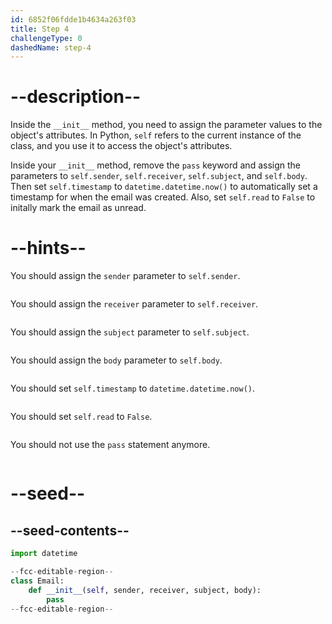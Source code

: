 ```yaml
---
id: 6852f06fdde1b4634a263f03
title: Step 4
challengeType: 0
dashedName: step-4
---
```


# --description--

Inside the `__init__` method, you need to assign the parameter values to the object's attributes. In Python, `self` refers to the current instance of the class, and you use it to access the object's attributes.

Inside your `__init__` method, remove the `pass` keyword and assign the parameters to `self.sender`, `self.receiver`, `self.subject`, and `self.body`. Then set `self.timestamp` to `datetime.datetime.now()` to automatically set a timestamp for when the email was created. Also, set `self.read` to `False` to initally mark the email as unread.

# --hints--

You should assign the `sender` parameter to `self.sender`.

```js

```

You should assign the `receiver` parameter to `self.receiver`.

```js

```

You should assign the `subject` parameter to `self.subject`.

```js

```

You should assign the `body` parameter to `self.body`.

```js

```

You should set `self.timestamp` to `datetime.datetime.now()`.

```js

```

You should set `self.read` to `False`.

```js

```

You should not use the `pass` statement anymore.

```js

```

# --seed--

## --seed-contents--

```py
import datetime

--fcc-editable-region--
class Email:
    def __init__(self, sender, receiver, subject, body):
        pass
--fcc-editable-region--
```
